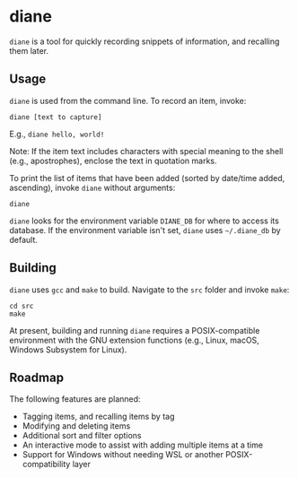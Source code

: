 # diane

`diane` is a tool for quickly recording snippets of information, and recalling them later.

## Usage

`diane` is used from the command line. To record an item, invoke:

```
diane [text to capture]
```

E.g., `diane hello, world!`

Note: If the item text includes characters with special meaning to the shell (e.g., apostrophes), enclose the text in quotation marks.

To print the list of items that have been added (sorted by date/time added, ascending), invoke `diane` without arguments:

```
diane
```

`diane` looks for the environment variable `DIANE_DB` for where to access its database. If the environment variable isn't set, `diane` uses `~/.diane_db` by default.

## Building

`diane` uses `gcc` and `make` to build. Navigate to the `src` folder and invoke `make`:

```
cd src
make
```

At present, building and running `diane` requires a POSIX-compatible environment with the GNU extension functions (e.g., Linux, macOS, Windows Subsystem for Linux).

## Roadmap

The following features are planned:

- Tagging items, and recalling items by tag
- Modifying and deleting items
- Additional sort and filter options
- An interactive mode to assist with adding multiple items at a time
- Support for Windows without needing WSL or another POSIX-compatibility layer